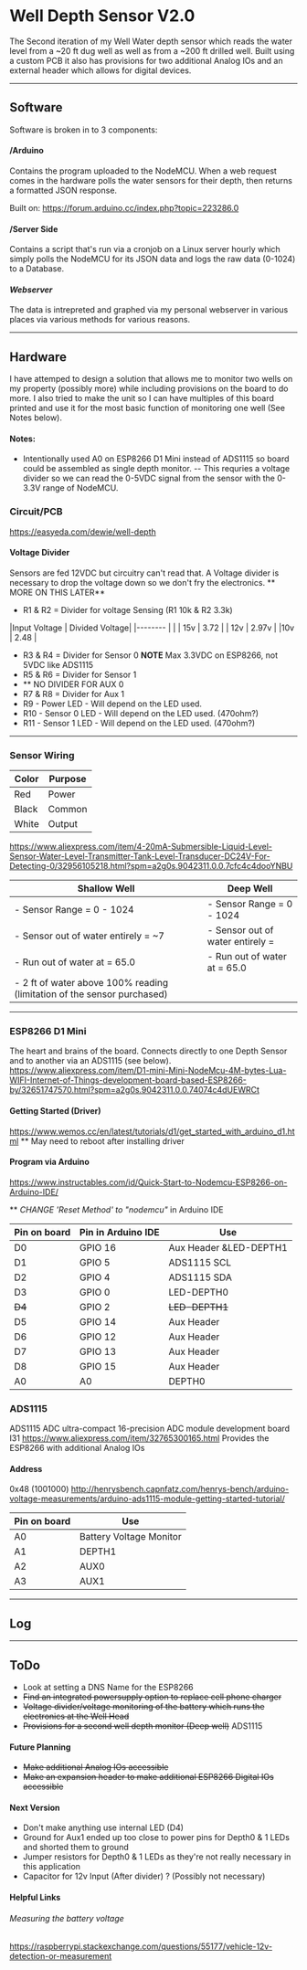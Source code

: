 # Well Depth Sensor V2.0

The Second iteration of my Well Water depth sensor which reads the water level from a ~20 ft dug well as well as from a ~200 ft drilled well. Built using a custom PCB it also has provisions for two additional Analog IOs and an external header which allows for digital devices.

--- 
## Software

Software is broken in to 3 components:

#### /Arduino 
Contains the program uploaded to the NodeMCU. When a web request comes in the hardware polls the water sensors for their depth, then returns a formatted JSON response.

Built on:
https://forum.arduino.cc/index.php?topic=223286.0



#### /Server Side
Contains a script that's run via a cronjob on a Linux server hourly which simply polls the NodeMCU for its JSON data and logs the raw data (0-1024) to a Database.

#### *Webserver*
The data is intrepreted and graphed via my personal webserver in various places via various methods for various reasons. 




---
## Hardware 
 
I have attemped to design a solution that allows me to monitor two wells on my property (possibly more) while including provisions on the board to do more. I also tried to make the unit so I can have multiples of this board printed and use it for the most basic function of monitoring one well (See Notes below). 
 
 
#### Notes:  
- Intentionally used A0 on ESP8266 D1 Mini instead of ADS1115 so board could be assembled as single depth monitor. 
-- This requries a voltage divider so we can read the 0-5VDC signal from the sensor with the 0-3.3V range of NodeMCU. 

### Circuit/PCB
https://easyeda.com/dewie/well-depth

#### Voltage Divider
Sensors are fed 12VDC but circuitry can't read that. A Voltage divider is necessary to drop the voltage down so we don't fry the electronics. 
** MORE ON THIS LATER**
- R1 & R2 = Divider for voltage Sensing  (R1 10k & R2 3.3k)

|Input Voltage	| Divided Voltage|
|--------	|		|
| 15v 		| 3.72		|
| 12v 		| 2.97v  	|
|10v 		| 2.48		|

- R3 & R4 = Divider for Sensor 0  **NOTE** Max 3.3VDC on ESP8266, not 5VDC like ADS1115
- R5 & R6 = Divider for Sensor 1
- ** NO DIVIDER FOR AUX 0
- R7 & R8 = Divider for Aux 1
- R9  - Power LED    - Will depend on the LED used. 
- R10 - Sensor 0 LED - Will depend on the LED used. 	(470ohm?)
- R11 - Sensor 1 LED - Will depend on the LED used. 	(470ohm?)

---
### Sensor Wiring 
|Color 		| Purpose	|
|-------	| -------	|			
|Red 		|Power		|
|Black		|Common		|
|White		|Output	 	|

https://www.aliexpress.com/item/4-20mA-Submersible-Liquid-Level-Sensor-Water-Level-Transmitter-Tank-Level-Transducer-DC24V-For-Detecting-0/32956105218.html?spm=a2g0s.9042311.0.0.7cfc4c4dooYNBU


|Shallow Well 															| Deep Well	|
|-------																| -------	|	
|- Sensor Range		    	= 0 - 1024									| - Sensor Range		    	= 0 - 1024	|
|- Sensor out of water entirely 	= ~7								| - Sensor out of water entirely 	= 				|
|- Run out of water at 	     	= 65.0									| - Run out of water at 	     	= 65.0					|
|- 2 ft of water above 100% reading (limitation of the sensor purchased)| 					|




---
### ESP8266 D1 Mini
The heart and brains of the board. Connects directly to one Depth Sensor and to another via an ADS1115 (see below). 
https://www.aliexpress.com/item/D1-mini-Mini-NodeMcu-4M-bytes-Lua-WIFI-Internet-of-Things-development-board-based-ESP8266-by/32651747570.html?spm=a2g0s.9042311.0.0.74074c4dUEWRCt

#### Getting Started (Driver)
https://www.wemos.cc/en/latest/tutorials/d1/get_started_with_arduino_d1.html
** May need to reboot after installing driver

#### Program via Arduino
https://www.instructables.com/id/Quick-Start-to-Nodemcu-ESP8266-on-Arduino-IDE/

** *CHANGE 'Reset Method' to "nodemcu"* in Arduino IDE

|Pin on board		|Pin in Arduino IDE		|Use			|
|-------------------|-----------------------|---------------|
|D0				|GPIO 16 				|Aux Header	&LED-DEPTH1 	|
|D1 				|GPIO 5  				|ADS1115 SCL	|
|D2 				|GPIO 4  				|ADS1115 SDA	|
|D3 				|GPIO 0	 				|LED-DEPTH0		|
|~~D4~~ 			|GPIO 2					|~~LED-DEPTH1~~	|
|D5 				|GPIO 14				|Aux Header		|
|D6 				|GPIO 12				|Aux Header		|
|D7 				|GPIO 13 				|Aux Header		|
|D8 				|GPIO 15				|Aux Header		|
|A0				|A0						|DEPTH0 		|


### ADS1115
ADS1115 ADC ultra-compact 16-precision ADC module development board I31
https://www.aliexpress.com/item/32765300165.html
Provides the ESP8266 with additional Analog IOs

#### Address
0x48 (1001000)
http://henrysbench.capnfatz.com/henrys-bench/arduino-voltage-measurements/arduino-ads1115-module-getting-started-tutorial/

|Pin on board		|Use						|
|-------------------|---------------			|
|A0					| Battery Voltage Monitor	|
|A1 				| DEPTH1					|
|A2 				| AUX0 						|
|A3 				| AUX1						|


---
## Log



---
## ToDo
- Look at setting a DNS Name for the ESP8266 
- ~~Find an integrated powersupply option to replace cell phone charger~~
- ~~Voltage divider/voltage monitoring of the battery which runs the electronics at the Well Head~~
- ~~Provisions for a second well depth monitor (Deep well)~~ ADS1115
#### Future Planning
- ~~Make additional Analog IOs accessible~~
- ~~Make an expansion header to make additional ESP8266 Digital IOs accessible~~ 

#### Next Version
- Don't make anything use internal LED (D4)
- Ground for Aux1 ended up too close to power pins for Depth0 & 1 LEDs and shorted them to ground
- Jumper resistors for Depth0 & 1 LEDs as they're not really necessary in this application 
- Capacitor for 12v Input (After divider) ? (Possibly not necessary)

#### Helpful Links
###### Measuring the battery voltage 
https://raspberrypi.stackexchange.com/questions/55177/vehicle-12v-detection-or-measurement
